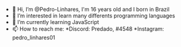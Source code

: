 - 👋 Hi, I’m @Pedro-Linhares, I'm 16 years old and I born in Brazil
- 👀 I’m interested in learn many differents programming languages 
- 🌱 I’m currently learning JavaScript
- 📫 How to reach me:
  *Discord: Predado, #4548
  *Instagram: pedro_linhares01

<!---
Pedro-Linhares/Pedro-Linhares is a ✨ special ✨ repository because its `README.md` (this file) appears on your GitHub profile.
You can click the Preview link to take a look at your changes.
--->
